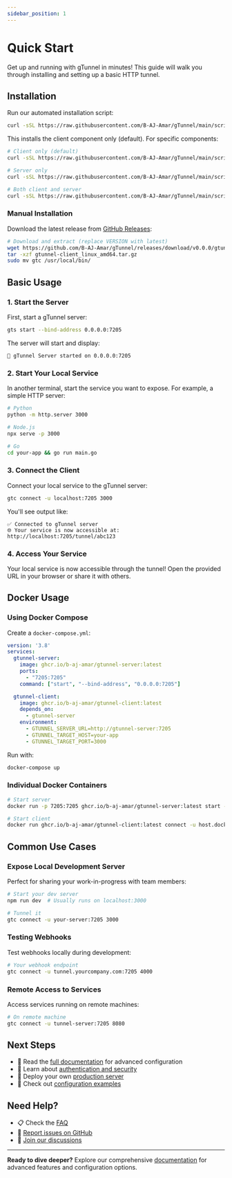 ```yaml
---
sidebar_position: 1
---
```

# Quick Start

Get up and running with gTunnel in minutes! This guide will walk you through installing and setting up a basic HTTP tunnel.

## Installation

Run our automated installation script:

```bash
curl -sSL https://raw.githubusercontent.com/B-AJ-Amar/gTunnel/main/scripts/install.sh | bash
```

This installs the client component only (default). For specific components:

```bash
# Client only (default)
curl -sSL https://raw.githubusercontent.com/B-AJ-Amar/gTunnel/main/scripts/install.sh | bash

# Server only  
curl -sSL https://raw.githubusercontent.com/B-AJ-Amar/gTunnel/main/scripts/install.sh | bash -s server

# Both client and server
curl -sSL https://raw.githubusercontent.com/B-AJ-Amar/gTunnel/main/scripts/install.sh | bash -s both
```

### Manual Installation

Download the latest release from [GitHub Releases](https://github.com/B-AJ-Amar/gTunnel/releases):

```bash
# Download and extract (replace VERSION with latest)
wget https://github.com/B-AJ-Amar/gTunnel/releases/download/v0.0.0/gtunnel-client_linux_amd64.tar.gz
tar -xzf gtunnel-client_linux_amd64.tar.gz
sudo mv gtc /usr/local/bin/
```

## Basic Usage

### 1. Start the Server

First, start a gTunnel server:

```bash
gts start --bind-address 0.0.0.0:7205
```

The server will start and display:

```text
🚀 gTunnel Server started on 0.0.0.0:7205
```

### 2. Start Your Local Service

In another terminal, start the service you want to expose. For example, a simple HTTP server:

```bash
# Python
python -m http.server 3000

# Node.js  
npx serve -p 3000

# Go
cd your-app && go run main.go
```

### 3. Connect the Client

Connect your local service to the gTunnel server:

```bash
gtc connect -u localhost:7205 3000
```

You'll see output like:

```text
✅ Connected to gTunnel server
🌐 Your service is now accessible at: http://localhost:7205/tunnel/abc123
```

### 4. Access Your Service

Your local service is now accessible through the tunnel! Open the provided URL in your browser or share it with others.

## Docker Usage

### Using Docker Compose

Create a `docker-compose.yml`:

```yaml
version: '3.8'
services:
  gtunnel-server:
    image: ghcr.io/b-aj-amar/gtunnel-server:latest
    ports:
      - "7205:7205"
    command: ["start", "--bind-address", "0.0.0.0:7205"]

  gtunnel-client:
    image: ghcr.io/b-aj-amar/gtunnel-client:latest
    depends_on:
      - gtunnel-server
    environment:
      - GTUNNEL_SERVER_URL=http://gtunnel-server:7205
      - GTUNNEL_TARGET_HOST=your-app
      - GTUNNEL_TARGET_PORT=3000
```

Run with:

```bash
docker-compose up
```

### Individual Docker Containers

```bash
# Start server
docker run -p 7205:7205 ghcr.io/b-aj-amar/gtunnel-server:latest start --bind-address 0.0.0.0:7205

# Start client
docker run ghcr.io/b-aj-amar/gtunnel-client:latest connect -u host.docker.internal:7205 3000
```

## Common Use Cases

### Expose Local Development Server

Perfect for sharing your work-in-progress with team members:

```bash
# Start your dev server
npm run dev  # Usually runs on localhost:3000

# Tunnel it
gtc connect -u your-server:7205 3000
```

### Testing Webhooks

Test webhooks locally during development:

```bash
# Your webhook endpoint
gtc connect -u tunnel.yourcompany.com:7205 4000
```

### Remote Access to Services

Access services running on remote machines:

```bash
# On remote machine
gtc connect -u tunnel-server:7205 8080
```

## Next Steps

- 📖 Read the [full documentation](./docs/intro) for advanced configuration
- 🔧 Learn about [authentication and security](./docs/security)
- 🚀 Deploy your own [production server](./docs/deployment)
- 🎯 Check out [configuration examples](./docs/examples)

## Need Help?

- 📋 Check the [FAQ](./docs/faq)
- 🐛 [Report issues on GitHub](https://github.com/B-AJ-Amar/gTunnel/issues)
- 💬 [Join our discussions](https://github.com/B-AJ-Amar/gTunnel/discussions)

---

**Ready to dive deeper?** Explore our comprehensive [documentation](./docs/intro) for advanced features and configuration options.
